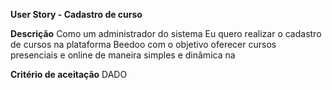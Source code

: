 **User Story - Cadastro de curso**

**Descrição**
Como um administrador do sistema
Eu quero realizar o cadastro de cursos na plataforma Beedoo 
com o objetivo oferecer cursos presenciais e online de maneira simples e dinâmica na 

**Critério de aceitação**
DADO 

